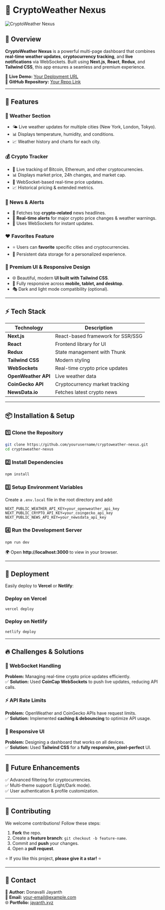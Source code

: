# 🚀 CryptoWeather Nexus

![CryptoWeather Nexus](https://images.pexels.com/photos/1118873/pexels-photo-1118873.jpeg?auto=compress&cs=tinysrgb&w=1260&h=750&dpr=2)

## 🌟 Overview

**CryptoWeather Nexus** is a powerful multi-page dashboard that combines **real-time weather updates**, **cryptocurrency tracking**, and **live notifications** via WebSockets. Built using **Next.js**, **React**, **Redux**, and **Tailwind CSS**, this app ensures a seamless and premium experience.

🔗 **Live Demo:** [Your Deployment URL](#)  
📁 **GitHub Repository:** [Your Repo Link](#)

---

## 🚀 Features

### 📍 Weather Section
- 🌤 Live weather updates for multiple cities (New York, London, Tokyo).
- 📊 Displays temperature, humidity, and conditions.
- 📈 Weather history and charts for each city.

### 💰 Crypto Tracker
- 🚀 Live tracking of Bitcoin, Ethereum, and other cryptocurrencies.
- 📊 Displays market price, 24h changes, and market cap.
- 🔴 WebSocket-based real-time price updates.
- 📈 Historical pricing & extended metrics.

### 📰 News & Alerts
- 📰 Fetches top **crypto-related** news headlines.
- 🔔 **Real-time alerts** for major crypto price changes & weather warnings.
- 📡 Uses WebSockets for instant updates.

### ❤️ Favorites Feature
- ⭐ Users can **favorite** specific cities and cryptocurrencies.
- 🔄 Persistent data storage for a personalized experience.

### 🎨 Premium UI & Responsive Design
- 🌐 Beautiful, modern **UI built with Tailwind CSS**.
- 📱 Fully responsive across **mobile, tablet, and desktop**.
- 🎭 Dark and light mode compatibility (optional).

---

## ⚡ Tech Stack

| Technology | Description |
|------------|-------------|
| **Next.js** | React-based framework for SSR/SSG |
| **React** | Frontend library for UI |
| **Redux** | State management with Thunk |
| **Tailwind CSS** | Modern styling |
| **WebSockets** | Real-time crypto price updates |
| **OpenWeather API** | Live weather data |
| **CoinGecko API** | Cryptocurrency market tracking |
| **NewsData.io** | Fetches latest crypto news |

---

## 📦 Installation & Setup

### 1️⃣ Clone the Repository

```bash
git clone https://github.com/yourusername/cryptoweather-nexus.git
cd cryptoweather-nexus
```

### 2️⃣ Install Dependencies

```bash
npm install
```

### 3️⃣ Setup Environment Variables

Create a `.env.local` file in the root directory and add:

```
NEXT_PUBLIC_WEATHER_API_KEY=your_openweather_api_key
NEXT_PUBLIC_CRYPTO_API_KEY=your_coingecko_api_key
NEXT_PUBLIC_NEWS_API_KEY=your_newsdata_api_key
```

### 4️⃣ Run the Development Server

```bash
npm run dev
```

🌍 Open **http://localhost:3000** to view in your browser.

---

## 🚀 Deployment

Easily deploy to **Vercel** or **Netlify**:

### Deploy on **Vercel**

```bash
vercel deploy
```

### Deploy on **Netlify**

```bash
netlify deploy
```

---

## 🔥 Challenges & Solutions

### 🔄 WebSocket Handling  
**Problem:** Managing real-time crypto price updates efficiently.  
✅ **Solution:** Used **CoinCap WebSockets** to push live updates, reducing API calls.

### ⚡ API Rate Limits  
**Problem:** OpenWeather and CoinGecko APIs have request limits.  
✅ **Solution:** Implemented **caching & debouncing** to optimize API usage.

### 📱 Responsive UI  
**Problem:** Designing a dashboard that works on all devices.  
✅ **Solution:** Used **Tailwind CSS** for a **fully responsive, pixel-perfect** UI.

---

## 🎯 Future Enhancements
✅ Advanced filtering for cryptocurrencies.  
✅ Multi-theme support (Light/Dark mode).  
✅ User authentication & profile customization.

---

## 🤝 Contributing

We welcome contributions! Follow these steps:

1. **Fork** the repo.
2. Create a **feature branch**: `git checkout -b feature-name`.
3. Commit and **push** your changes.
4. Open a **pull request**.

⭐ If you like this project, **please give it a star!** ⭐

---

## 📩 Contact

💬 **Author:** Donavalli Jayanth  
📧 **Email:** [your-email@example.com](mailto:your-email@example.com)  
🌐 **Portfolio:** [jayanth.xyz](https://www.jayanth.xyz)

